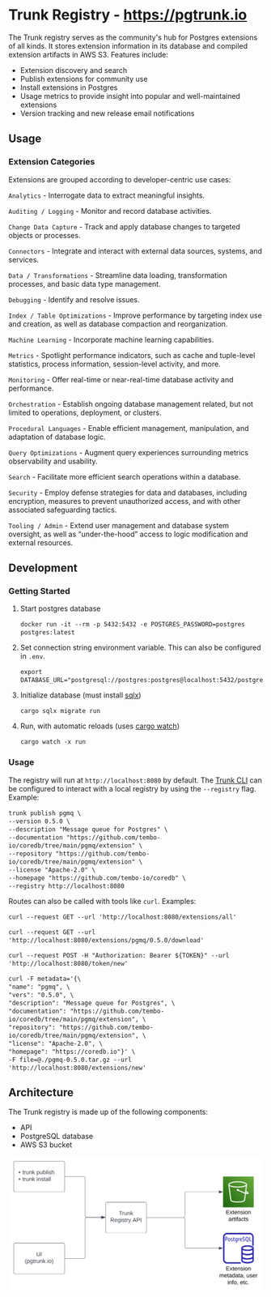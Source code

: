 # Trunk Registry - https://pgtrunk.io
The Trunk registry serves as the community's hub for Postgres extensions of all kinds. It stores extension information
in its database and compiled extension artifacts in AWS S3. Features include:

- Extension discovery and search
- Publish extensions for community use
- Install extensions in Postgres
- Usage metrics to provide insight into popular and well-maintained extensions
- Version tracking and new release email notifications

## Usage
### Extension Categories
Extensions are grouped according to developer-centric use cases:

`Analytics` - Interrogate data to extract meaningful insights.

`Auditing / Logging` - Monitor and record database activities.

`Change Data Capture` - Track and apply database changes to targeted objects or processes.

`Connectors` - Integrate and interact with external data sources, systems, and services.

`Data / Transformations` - Streamline data loading, transformation processes, and basic data type management.

`Debugging` - Identify and resolve issues.

`Index / Table Optimizations` - Improve performance by targeting index use and creation, as well as database compaction and reorganization.

`Machine Learning` - Incorporate machine learning capabilities.

`Metrics` - Spotlight performance indicators, such as cache and tuple-level statistics, process information,  session-level activity, and more.

`Monitoring` - Offer real-time or near-real-time database activity and performance.

`Orchestration` - Establish ongoing database management related, but not limited to operations, deployment, or clusters.

`Procedural Languages` - Enable efficient management, manipulation, and adaptation of database logic.

`Query Optimizations` - Augment query experiences surrounding metrics observability and usability.

`Search` - Facilitate more efficient search operations within a database.

`Security` - Employ defense strategies for data and databases, including encryption, measures to prevent unauthorized access, and with other associated safeguarding tactics.

`Tooling / Admin` - Extend user management and database system oversight, as well as “under-the-hood” access to logic modification and external resources.

## Development
### Getting Started

1. Start postgres database
    ```
    docker run -it --rm -p 5432:5432 -e POSTGRES_PASSWORD=postgres postgres:latest
    ```

2. Set connection string environment variable. This can also be configured in `.env`.
    ```
    export DATABASE_URL="postgresql://postgres:postgres@localhost:5432/postgres"
    ```

3. Initialize database (must install [sqlx](https://crates.io/crates/sqlx-cli))
    ```
    cargo sqlx migrate run
    ```

4. Run, with automatic reloads (uses [cargo watch](https://crates.io/crates/cargo-watch))
    ```
    cargo watch -x run
    ```

### Usage
The registry will run at `http://localhost:8080` by default. The [Trunk CLI](../cli) can be configured to interact with
a local registry by using the `--registry` flag. Example:
```shell
trunk publish pgmq \
--version 0.5.0 \
--description "Message queue for Postgres" \
--documentation "https://github.com/tembo-io/coredb/tree/main/pgmq/extension" \
--repository "https://github.com/tembo-io/coredb/tree/main/pgmq/extension" \
--license "Apache-2.0" \
--homepage "https://github.com/tembo-io/coredb" \
--registry http://localhost:8080
```

Routes can also be called with tools like `curl`. Examples:
```shell
curl --request GET --url 'http://localhost:8080/extensions/all'
```

```shell
curl --request GET --url 'http://localhost:8080/extensions/pgmq/0.5.0/download'
```

```shell
curl --request POST -H "Authorization: Bearer ${TOKEN}" --url 'http://localhost:8080/token/new'
```

```shell
curl -F metadata='{\
"name": "pgmq", \
"vers": "0.5.0", \
"description": "Message queue for Postgres", \
"documentation": "https://github.com/tembo-io/coredb/tree/main/pgmq/extension", \
"repository": "https://github.com/tembo-io/coredb/tree/main/pgmq/extension", \
"license": "Apache-2.0", \
"homepage": "https://coredb.io"}' \
-F file=@./pgmq-0.5.0.tar.gz --url 'http://localhost:8080/extensions/new'
```

## Architecture
The Trunk registry is made up of the following components:
- API
- PostgreSQL database
- AWS S3 bucket

![architecture.svg](../assets/architecture.svg)
